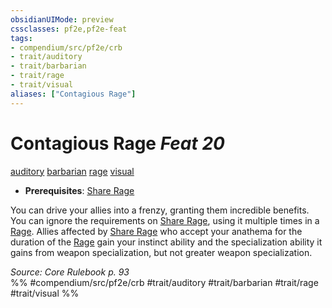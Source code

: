 ```yaml
---
obsidianUIMode: preview
cssclasses: pf2e,pf2e-feat
tags:
- compendium/src/pf2e/crb
- trait/auditory
- trait/barbarian
- trait/rage
- trait/visual
aliases: ["Contagious Rage"]
---
```

# Contagious Rage  *Feat 20*  
[auditory](rules/traits/auditory.md "Auditory Effect Trait")  [barbarian](rules/traits/barbarian.md "Barbarian Class Trait")  [rage](rules/traits/rage.md "Rage Combat Trait")  [visual](rules/traits/visual.md "Visual Effect Trait")  

- **Prerequisites**: [Share Rage](compendium/feats/share-rage.md)

You can drive your allies into a frenzy, granting them incredible benefits. You can ignore the requirements on [Share Rage](compendium/feats/share-rage.md), using it multiple times in a [Rage](rules/actions/rage.md). Allies affected by [Share Rage](compendium/feats/share-rage.md) who accept your anathema for the duration of the [Rage](rules/actions/rage.md) gain your instinct ability and the specialization ability it gains from weapon specialization, but not greater weapon specialization.

*Source: Core Rulebook p. 93*  
%% #compendium/src/pf2e/crb #trait/auditory #trait/barbarian #trait/rage #trait/visual %%
